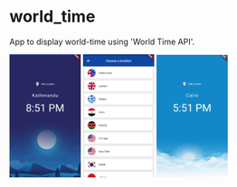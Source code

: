 # world_time

App to display world-time using 'World Time API'.

<p float="left">
  <img src="assets/img/app1.png" width="25%" height='26%' />
  <img src="assets/img/app2.png" width="25%" height = '26%' /> 
  <img src="assets/img/app3.png" width="25%" height ='26%'/>
</p>
